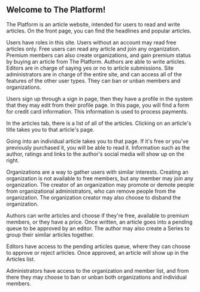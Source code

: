 ## <b>Welcome to The Platform!</b>

The Platform is an article website, intended for users to read and write articles.  On the front page, you can find the headlines and popular articles.  

Users have roles in this site.  Users without an account may read free articles only.  Free users can read any article and join any organization.  Premium members can also create organizations, and gain premium status by buying an article from The Platform.  Authors are able to write articles.  Editors are in charge of saying yes or no to article submissions.  Site administrators are in charge of the entire site, and can access all of the features of the other user types.  They can ban or unban members and organizations.

Users sign up through a sign in page, then they have a profile in the system that they may edit from their profile page.  In this page, you will find a form for credit card information.  This information is used to process payments.

In the articles tab, there is a list of all of the articles. Clicking on an article's title takes you to that article's page.

Going into an individual article takes you to that page.  If it's free or you've previously purchased it, you will be able to read it.  Information such as the author, ratings and links to the author's social media will show up on the right.

Organizations are a way to gather users with similar interests.  Creating an organization is not available to free members, but any member may join any organization.  The creator of an organization may promote or demote people from organizational administrators, who can remove people from the organization.  The organization creator may also choose to disband the organization.

Authors can write articles and choose if they're free, available to premium members, or they have a price.  Once written, an article goes into a pending queue to be approved by an editor.  The author may also create a Series to group their similar articles together.

Editors have access to the pending articles queue, where they can choose to approve or reject articles.  Once approved, an article will show up in the Articles list.

Administrators have access to the organization and member list, and from there they may choose to ban or unban both organizations and individual members.